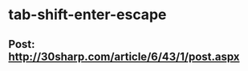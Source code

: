 # tab-shift-enter-escape 

## Post: [http://30sharp.com/article/6/43/1/post.aspx ](http://30sharp.com/article/6/43/1/post.aspx)